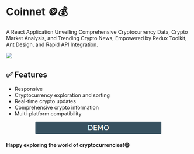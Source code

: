 # Coinnet 🪙💰


A React Application Unveiling Comprehensive Cryptocurrency Data, Crypto Market Analysis, and Trending Crypto News, Empowered by Redux Toolkit, Ant Design, and Rapid API Integration.

<img src="https://user-images.githubusercontent.com/73097560/115834477-dbab4500-a447-11eb-908a-139a6edaec5c.gif"> 

## ✅ Features

- Responsive
- Cryptocurrency exploration and sorting
- Real-time crypto updates
- Comprehensive crypto information
- Multi-platform compatibility

<p align="center">
    <a href="https://coinnet.vercel.app/">
      <img src="https://raw.githubusercontent.com/mickael-kerjean/filestash_images/master/.assets/button_demo.png" alt="demo button" />
    </a>
</p>

#### Happy exploring the world of cryptocurrencies!😄
